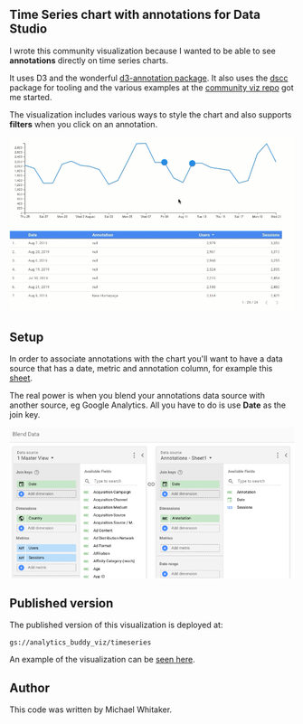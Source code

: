 ## Time Series chart with annotations for Data Studio

I wrote this community visualization because I wanted to be able to see **annotations** directly on time series charts.

It uses D3 and the wonderful [d3-annotation package](https://github.com/susielu/d3-annotation). It also uses the [dscc](https://github.com/googledatastudio/dscc-gen) package for tooling and the various examples at the [community viz repo](https://github.com/googledatastudio/community-visualizations) got me started.

The visualization includes various ways to style the chart and also supports **filters** when you click on an annotation.

![](images/overview_filter.gif)

## Setup

In order to associate annotations with the chart you'll want to have a data source that has a date, metric and annotation column, for example this [sheet](https://docs.google.com/spreadsheets/d/1_J7P3OmXxWmQ5xYE_ZMYxdATy-pq6MAn-IqGJBMQOjg/edit?usp=sharing).

The real power is when you blend your annotations data source with another source, eg Google Analytics. All you have to do is use **Date** as the join key.

![](images/annotation_blend.png)

## Published version

The published version of this visualization is deployed at:

```
gs://analytics_buddy_viz/timeseries
```

An example of the visualization can be [seen here](https://datastudio.google.com/open/124mJorivpYxTj_ahobBZE-6R07AmnyUg).

## Author

This code was written by Michael Whitaker.